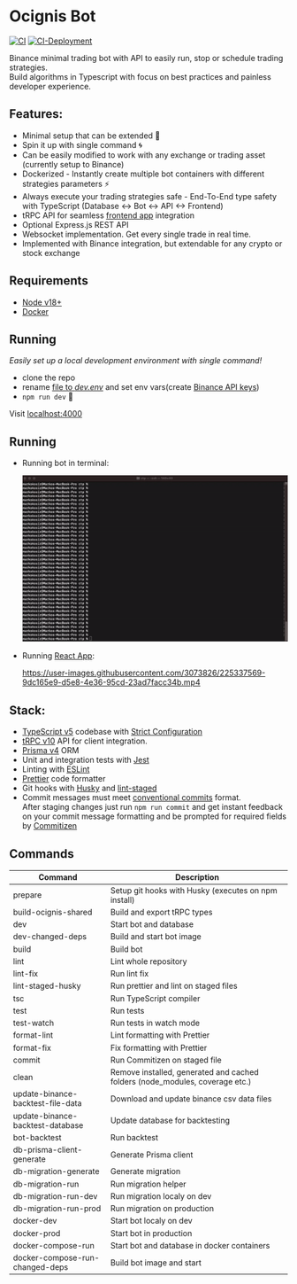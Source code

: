 # Ocignis Bot

[![CI][ci-badge]][ci-url]
[![CI-Deployment][ci-deployment-badge]][ci-deployment-url]

Binance minimal trading bot with API to easily run, stop or schedule trading strategies.  
Build algorithms in Typescript with focus on best practices and painless developer experience.

## Features:

- Minimal setup that can be extended 🔧
- Spin it up with single command 🌀
- Can be easily modified to work with any exchange or trading asset (currently setup to Binance)
- Dockerized - Instantly create multiple bot containers with different strategies parameters ⚡
- Always execute your trading strategies safe - End-To-End type safety with TypeScript (Database <-> Bot <-> API <-> Frontend)
- tRPC API for seamless [frontend app](https://github.com/ocignis/ocignis-fe) integration
- Optional Express.js REST API
- Websocket implementation. Get every single trade in real time.
- Implemented with Binance integration, but extendable for any crypto or stock exchange

## Requirements

- [Node v18+](https://nodejs.org/)
- [Docker](https://www.docker.com/)

## Running

_Easily set up a local development environment with single command!_

- clone the repo
- rename [file to _dev.env_](https://github.com/ocignis/ocignis-bot/blob/main/envs/dev.example.env) and set env vars(create [Binance API keys](https://www.binance.com/en/support/faq/how-to-create-api-keys-on-binance-360002502072))
- `npm run dev` 🚀

Visit [localhost:4000](http://localhost:4000/)

## Running

- Running bot in terminal:

  [![](misc/demo.gif)](https://mkosir.github.io/react-parallax-tilt/?path=/story/react-parallax-tilt--glare-effect)

- Running [React App](https://github.com/ocignis/ocignis-fe):

  https://user-images.githubusercontent.com/3073826/225337569-9dc165e9-d5e8-4e36-95cd-23ad7facc34b.mp4

## Stack:

- [TypeScript v5](https://github.com/microsoft/TypeScript) codebase with [Strict Configuration](https://typescript-eslint.io/docs/linting/configs#strict)
- [tRPC v10](https://trpc.io/) API for client integration.
- [Prisma v4](https://www.prisma.io/) ORM
- Unit and integration tests with [Jest](https://github.com/facebook/jest)
- Linting with [ESLint](https://eslint.org/)
- [Prettier](https://prettier.io/) code formatter
- Git hooks with [Husky](https://github.com/typicode/husky) and [lint-staged](https://github.com/okonet/lint-staged)
- Commit messages must meet [conventional commits](https://www.conventionalcommits.org/en/v1.0.0/) format.  
  After staging changes just run `npm run commit` and get instant feedback on your commit message formatting and be prompted for required fields by [Commitizen](https://github.com/commitizen/cz-cli)

## Commands

| Command                           | Description                                                                  |
| --------------------------------- | ---------------------------------------------------------------------------- |
| prepare                           | Setup git hooks with Husky (executes on npm install)                         |
| build-ocignis-shared              | Build and export tRPC types                                                  |
| dev                               | Start bot and database                                                       |
| dev-changed-deps                  | Build and start bot image                                                    |
| build                             | Build bot                                                                    |
| lint                              | Lint whole repository                                                        |
| lint-fix                          | Run lint fix                                                                 |
| lint-staged-husky                 | Run prettier and lint on staged files                                        |
| tsc                               | Run TypeScript compiler                                                      |
| test                              | Run tests                                                                    |
| test-watch                        | Run tests in watch mode                                                      |
| format-lint                       | Lint formatting with Prettier                                                |
| format-fix                        | Fix formatting with Prettier                                                 |
| commit                            | Run Commitizen on staged file                                                |
| clean                             | Remove installed, generated and cached folders (node_modules, coverage etc.) |
| update-binance-backtest-file-data | Download and update binance csv data files                                   |
| update-binance-backtest-database  | Update database for backtesting                                              |
| bot-backtest                      | Run backtest                                                                 |
| db-prisma-client-generate         | Generate Prisma client                                                       |
| db-migration-generate             | Generate migration                                                           |
| db-migration-run                  | Run migration helper                                                         |
| db-migration-run-dev              | Run migration localy on dev                                                  |
| db-migration-run-prod             | Run migration on production                                                  |
| docker-dev                        | Start bot localy on dev                                                      |
| docker-prod                       | Start bot in production                                                      |
| docker-compose-run                | Start bot and database in docker containers                                  |
| docker-compose-run-changed-deps   | Build bot image and start                                                    |

<!-- Badges -->

[ci-badge]: https://github.com/ocignis/ocignis-bot/actions/workflows/CI.yml/badge.svg
[ci-url]: https://github.com/ocignis/ocignis-bot/actions/workflows/CI.yml
[ci-deployment-badge]: https://github.com/ocignis/ocignis-bot/actions/workflows/CI-Deployment.yml/badge.svg
[ci-deployment-url]: https://github.com/ocignis/ocignis-bot/actions/workflows/CI-Deployment.yml

